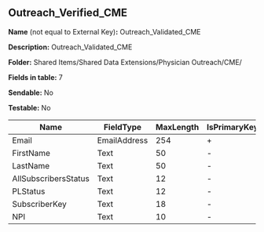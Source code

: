## Outreach_Verified_CME

**Name** (not equal to External Key)**:** Outreach_Validated_CME

**Description:** Outreach_Validated_CME

**Folder:** Shared Items/Shared Data Extensions/Physician Outreach/CME/

**Fields in table:** 7

**Sendable:** No

**Testable:** No

| Name | FieldType | MaxLength | IsPrimaryKey | IsNullable | DefaultValue |
| --- | --- | --- | --- | --- | --- |
| Email | EmailAddress | 254 | + | - |  |
| FirstName | Text | 50 | - | + |  |
| LastName | Text | 50 | - | + |  |
| AllSubscribersStatus | Text | 12 | - | + |  |
| PLStatus | Text | 12 | - | + |  |
| SubscriberKey | Text | 18 | - | + |  |
| NPI | Text | 10 | - | + |  |
